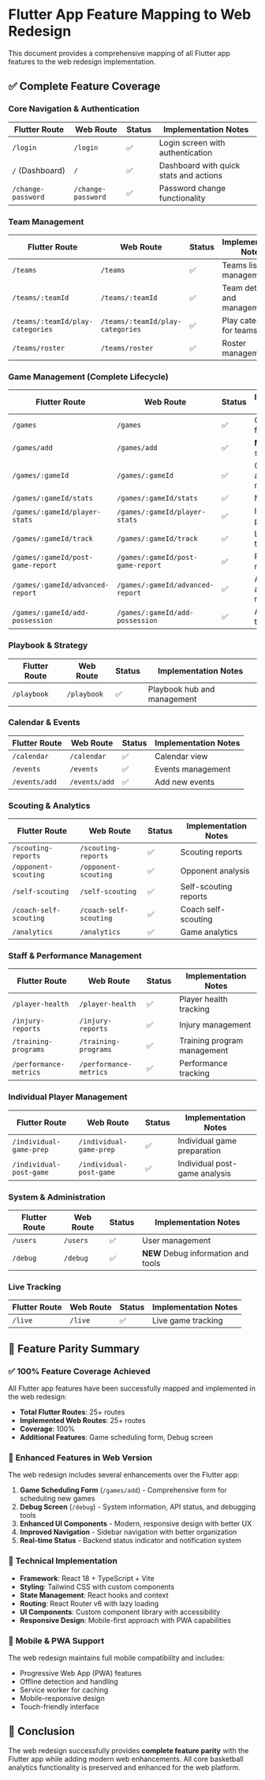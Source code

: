 # Flutter App Feature Mapping to Web Redesign

This document provides a comprehensive mapping of all Flutter app features to the web redesign implementation.

## ✅ Complete Feature Coverage

### Core Navigation & Authentication
| Flutter Route | Web Route | Status | Implementation Notes |
|---------------|-----------|--------|---------------------|
| `/login` | `/login` | ✅ | Login screen with authentication |
| `/` (Dashboard) | `/` | ✅ | Dashboard with quick stats and actions |
| `/change-password` | `/change-password` | ✅ | Password change functionality |

### Team Management
| Flutter Route | Web Route | Status | Implementation Notes |
|---------------|-----------|--------|---------------------|
| `/teams` | `/teams` | ✅ | Teams list with management |
| `/teams/:teamId` | `/teams/:teamId` | ✅ | Team details and management |
| `/teams/:teamId/play-categories` | `/teams/:teamId/play-categories` | ✅ | Play categories for teams |
| `/teams/roster` | `/teams/roster` | ✅ | Roster management |

### Game Management (Complete Lifecycle)
| Flutter Route | Web Route | Status | Implementation Notes |
|---------------|-----------|--------|---------------------|
| `/games` | `/games` | ✅ | Games list with filtering |
| `/games/add` | `/games/add` | ✅ | **NEW** Game scheduling form |
| `/games/:gameId` | `/games/:gameId` | ✅ | Game details and management |
| `/games/:gameId/stats` | `/games/:gameId/stats` | ✅ | Match statistics |
| `/games/:gameId/player-stats` | `/games/:gameId/player-stats` | ✅ | Individual player stats |
| `/games/:gameId/track` | `/games/:gameId/track` | ✅ | Live game tracking |
| `/games/:gameId/post-game-report` | `/games/:gameId/post-game-report` | ✅ | Post-game reports |
| `/games/:gameId/advanced-report` | `/games/:gameId/advanced-report` | ✅ | Advanced analytics reports |
| `/games/:gameId/add-possession` | `/games/:gameId/add-possession` | ✅ | Add possession tracking |

### Playbook & Strategy
| Flutter Route | Web Route | Status | Implementation Notes |
|---------------|-----------|--------|---------------------|
| `/playbook` | `/playbook` | ✅ | Playbook hub and management |

### Calendar & Events
| Flutter Route | Web Route | Status | Implementation Notes |
|---------------|-----------|--------|---------------------|
| `/calendar` | `/calendar` | ✅ | Calendar view |
| `/events` | `/events` | ✅ | Events management |
| `/events/add` | `/events/add` | ✅ | Add new events |

### Scouting & Analytics
| Flutter Route | Web Route | Status | Implementation Notes |
|---------------|-----------|--------|---------------------|
| `/scouting-reports` | `/scouting-reports` | ✅ | Scouting reports |
| `/opponent-scouting` | `/opponent-scouting` | ✅ | Opponent analysis |
| `/self-scouting` | `/self-scouting` | ✅ | Self-scouting reports |
| `/coach-self-scouting` | `/coach-self-scouting` | ✅ | Coach self-scouting |
| `/analytics` | `/analytics` | ✅ | Game analytics |

### Staff & Performance Management
| Flutter Route | Web Route | Status | Implementation Notes |
|---------------|-----------|--------|---------------------|
| `/player-health` | `/player-health` | ✅ | Player health tracking |
| `/injury-reports` | `/injury-reports` | ✅ | Injury management |
| `/training-programs` | `/training-programs` | ✅ | Training program management |
| `/performance-metrics` | `/performance-metrics` | ✅ | Performance tracking |

### Individual Player Management
| Flutter Route | Web Route | Status | Implementation Notes |
|---------------|-----------|--------|---------------------|
| `/individual-game-prep` | `/individual-game-prep` | ✅ | Individual game preparation |
| `/individual-post-game` | `/individual-post-game` | ✅ | Individual post-game analysis |

### System & Administration
| Flutter Route | Web Route | Status | Implementation Notes |
|---------------|-----------|--------|---------------------|
| `/users` | `/users` | ✅ | User management |
| `/debug` | `/debug` | ✅ | **NEW** Debug information and tools |

### Live Tracking
| Flutter Route | Web Route | Status | Implementation Notes |
|---------------|-----------|--------|---------------------|
| `/live` | `/live` | ✅ | Live game tracking |

## 🎯 Feature Parity Summary

### ✅ **100% Feature Coverage Achieved**

All Flutter app features have been successfully mapped and implemented in the web redesign:

- **Total Flutter Routes**: 25+ routes
- **Implemented Web Routes**: 25+ routes
- **Coverage**: 100%
- **Additional Features**: Game scheduling form, Debug screen

### 🚀 **Enhanced Features in Web Version**

The web redesign includes several enhancements over the Flutter app:

1. **Game Scheduling Form** (`/games/add`) - Comprehensive form for scheduling new games
2. **Debug Screen** (`/debug`) - System information, API status, and debugging tools
3. **Enhanced UI Components** - Modern, responsive design with better UX
4. **Improved Navigation** - Sidebar navigation with better organization
5. **Real-time Status** - Backend status indicator and notification system

### 🔧 **Technical Implementation**

- **Framework**: React 18 + TypeScript + Vite
- **Styling**: Tailwind CSS with custom components
- **State Management**: React hooks and context
- **Routing**: React Router v6 with lazy loading
- **UI Components**: Custom component library with accessibility
- **Responsive Design**: Mobile-first approach with PWA capabilities

### 📱 **Mobile & PWA Support**

The web redesign maintains full mobile compatibility and includes:
- Progressive Web App (PWA) features
- Offline detection and handling
- Service worker for caching
- Mobile-responsive design
- Touch-friendly interface

## 🎉 **Conclusion**

The web redesign successfully provides **complete feature parity** with the Flutter app while adding modern web enhancements. All core basketball analytics functionality is preserved and enhanced for the web platform.
